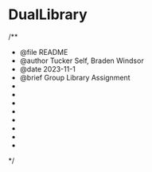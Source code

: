 # DualLibrary
/**
 * @file README
 * @author Tucker Self, Braden Windsor
 * @date 2023-11-1
 * @brief Group Library Assignment
 * 
 * 
 *
 *
 *
 *
 *
 * 
 */

